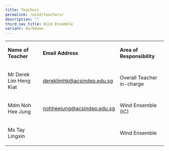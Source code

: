 ```yaml
---
title: Teachers
permalink: /wind/teachers/
description: ""
third_nav_title: Wind Ensemble
variant: markdown
---
```

<table width="619">
<tbody>
<tr>
<td width="196">
<p><strong>Name of Teacher</strong></p>
</td>
<td width="227">
<p><strong>Email Address</strong></p>
</td>
<td width="197">
<p><strong>Area of Responsibility</strong></p>
</td>
</tr>
<tr>
<td width="196">
<p>Mr Derek Lim Heng Kiat</p>
</td>
<td width="227">
<p><a href="mailto:dereklimhk@acsindep.edu.sg">dereklimhk@acsindep.edu.sg</a></p>
</td>
<td width="197">
<p>Overall Teacher in-charge</p>
</td>
</tr>
<tr>
<td width="196">
<p>Mdm Noh Hee Jung</p>
</td>
<td width="227">
<p><a href="mailto:nohheejung@acsindep.edu.sg">nohheejung@acsindep.edu.sg</a></p>
</td>
<td width="197">
<p>Wind Ensemble (IC)</p>
</td>
</tr>
<tr>
<td width="196">
<p>Ms Tay Lingxin</p>
</td>
<td width="227">
<p>&nbsp;</p>
</td>
<td width="197">
<p>Wind Ensemble</p>
</td>
</tr>
</tbody>
</table>
<p>&nbsp;</p>

